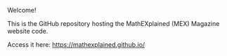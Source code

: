 Welcome!

This is the GitHub repository hosting the MathEXplained (MEX) Magazine website code. 

Access it here: https://mathexplained.github.io/
